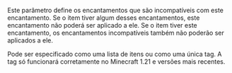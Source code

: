 Este parâmetro define os encantamentos que são incompatíveis com este encantamento.
Se o item tiver algum desses encantamentos, este encantamento não poderá ser aplicado a ele.
Se o item tiver este encantamento, os encantamentos incompatíveis também não poderão ser aplicados a ele.

Pode ser especificado como uma lista de itens ou como uma única tag. A tag só funcionará corretamente
no Minecraft 1.21 e versões mais recentes.
